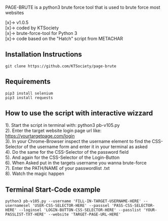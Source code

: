 PAGE-BRUTE is a python3 brute force tool that is used to brute force most websites

 [x]-> v1.0.5<br>
 [x]-> coded by KTSociety<br>
 [x]-> brute-force-tool for Python 3<br>
 [x]-> code based on the "Hatch" script from METACHAR<br>
 
## Installation Instructions
```
git clone https://github.com/KTSociety/page-brute
```

## Requirements
```
pip3 install selenium
pip3 install requests
```

## How to use the script with interactive wizzard
1). Start the script in terminal with: python3 pb-v105.py<br>
2). Enter the target website login page url like: https://yourtargetpage.com/login<br>
3). In your Chrome-Browser inspect the username element to find the CSS-Selector of the username form and enter it in your terminal as asked<br>
4). Do the same for the CSS-Selector of the password field<br>
5). And again for the CSS-Selector of the Login-Button<br>
6). When Asked put in the targets username you wanna brute-force<br>
7). Enter the PATH/NAME of your passwordlist .txt<br>
8). Watch the magic happen<br>

## Terminal Start-Code example
```
python3 pb-v105.py --username 'FILL-IN-TARGET-USERNAME-HERE' --usernamesel 'USER-CSS-SELECTOR-HERE' --passsel 'PASS-CSS-SELECTOR-HERE' --loginsel 'LOGIN-BUTTON-CSS-SELECTOR-HERE' --passlist 'YOUR-PASSLIST-TXT-HERE' --website 'TARGET-PAGE-URL-HERE'
```
